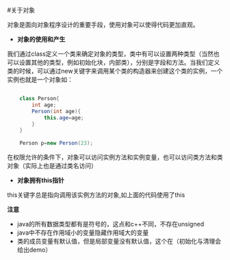 #关于对象

对象是面向对象程序设计的重要手段，使用对象可以使得代码更加直观。

- **对象的使用和产生**

我们通过class定义一个类来确定对象的类型，类中有可以设置两种类型（当然也可以设置其他的类型，例如初始化块，内部类），分别是字段和方法。当我们定义类的时候，可以通过new关键字来调用某个类的构造器来创建这个类的实例，一个实例也就是一个对象如：

```java

    class Person{
    	int age;
    	Person(int age){
    		this.age=age;
    	}
    }
    
    Person p=new Person(23);

```

在权限允许的条件下，对象可以访问实例方法和实例变量，也可以访问类方法和类对象（实际上也是通过类名访问）

- **对象拥有this指针**

this关键字总是指向调用该实例方法的对象,如上面的代码使用了this


**注意**

- java的所有数据类型都有是符号的，这点和c++不同，不存在unsigned
- java中不存在作用域小的变量隐藏作用域大的变量 
- 类的成员变量有默认值，但是局部变量没有默认值，这个在（初始化与清理会给出demo）